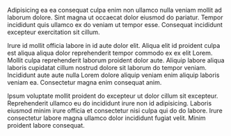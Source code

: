 Adipisicing ea ea consequat culpa enim non ullamco nulla veniam mollit ad laborum dolore. Sint magna ut occaecat dolor eiusmod do pariatur. Tempor incididunt quis ullamco ex do veniam ut tempor esse. Consequat incididunt excepteur exercitation sit cillum.

Irure id mollit officia labore in id aute dolor elit. Aliqua elit id proident culpa est aliqua aliqua dolor reprehenderit tempor commodo ex ex elit Lorem. Mollit culpa reprehenderit laborum proident dolor aute. Aliquip labore aliqua laboris cupidatat cillum nostrud dolore sit laborum do tempor veniam. Incididunt aute aute nulla Lorem dolore aliquip veniam enim aliquip laboris veniam ea. Consectetur magna enim consequat anim.

Ipsum voluptate mollit proident do excepteur ut dolor cillum sit excepteur. Reprehenderit ullamco eu do incididunt irure non id adipisicing. Laboris eiusmod minim irure officia et consectetur nisi culpa qui do do labore. Irure consectetur labore magna ullamco dolor incididunt fugiat velit. Minim proident labore consequat.
